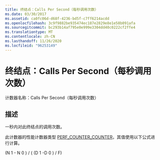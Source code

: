 ```yaml
---
title: 终结点：Calls Per Second（每秒调用次数）
ms.date: 03/30/2017
ms.assetid: ca0fc06d-d68f-4236-bd5f-c7ff6214acdd
ms.openlocfilehash: 3c9f9882be935474ec187e2829e8e1e58b091afa
ms.sourcegitcommit: bc293b14af795e0e999e3304dd40c0222cf2ffe4
ms.translationtype: MT
ms.contentlocale: zh-CN
ms.lasthandoff: 11/26/2020
ms.locfileid: "96253149"
---
```

# <a name="endpoint-calls-per-second"></a>终结点：Calls Per Second（每秒调用次数）

计数器名称：Calls Per Second（每秒调用次数）  
  
## <a name="description"></a>描述  

 一秒内对此终结点的调用次数。  
  
 此计数器的性能计数器类型 [PERF_COUNTER_COUNTER](/previous-versions/windows/it-pro/windows-server-2003/cc740048(v=ws.10))，其值使用以下公式进行计算。  
  
 (N 1 - N 0 ) / ( (D 1 -D 0 ) / F)
